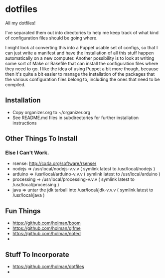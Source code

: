 dotfiles
========

All my dotfiles!

I've separated them out into directories to help me keep track of what kind of configuration files should be going where.

I might look at converting this into a Puppet usable set of configs, so that I can just write a manifest and have the installation of all this stuff happen automatically on a new computer. Another possibility is to look at writing some sort of Make or Rakefile that can install the configuration files where they need to go. I like the idea of using Puppet a bit more though, because then it's quite a bit easier to manage the installation of the packages that the various configuration files belong to, including the ones that need to be compiled.

## Installation
* Copy organizer.org to ~/organizer.org
* See README.md files in subdirectories for further installation instructions

## Other Things To Install
### Else I Can't Work.
* rsense: http://cx4a.org/software/rsense/
* nodejs => /usr/local/nodejs-v.v.v ( symlink latest to /usr/local/nodejs )
* arduino => /usr/local/arduino-v.v.v ( symlink latest to /usr/local/arduino )
* processing => /usr/local/processing-v.v.v ( symlink latest to /usr/local/processing )
* java => untar the jdk tarball into /usr/local/jdk-v.v.v ( symlink latest to /usr/local/java )

## Fun Things
* https://github.com/holman/boom
* https://github.com/holman/gifme
* https://github.com/holman/noted
* 

## Stuff To Incorporate
* https://github.com/holman/dotfiles
* 
